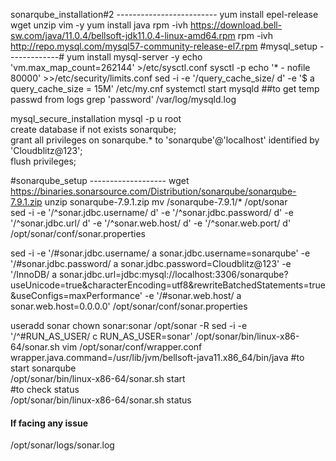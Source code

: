 

sonarqube_installation#2 ------------------------- 
yum install epel-release wget unzip vim -y 
yum install java 
rpm -ivh https://download.bell-sw.com/java/11.0.4/bellsoft-jdk11.0.4-linux-amd64.rpm 
rpm -ivh http://repo.mysql.com/mysql57-community-release-el7.rpm 
 #mysql_setup -------------# 
 yum install mysql-server -y 
 echo 'vm.max_map_count=262144' >/etc/sysctl.conf 
 sysctl -p 
 echo '* - nofile 80000' >>/etc/security/limits.conf 
 sed -i -e '/query_cache_size/ d' -e '$ a query_cache_size = 15M' /etc/my.cnf 
 systemctl start mysqld 
 ##to get temp passwd from logs
 grep 'password' /var/log/mysqld.log  

 mysql_secure_installation 
 mysql -p u root 	    
 create database if not exists sonarqube; 	
 grant all privileges on sonarqube.* to 'sonarqube'@'localhost' identified by 'Cloudblitz@123'; 	
 flush privileges; 

 #sonarqube_setup ------------------- 
 wget https://binaries.sonarsource.com/Distribution/sonarqube/sonarqube-7.9.1.zip 
 unzip sonarqube-7.9.1.zip mv /sonarqube-7.9.1/* /opt/sonar 	
 sed -i -e '/^sonar.jdbc.username/ d' -e '/^sonar.jdbc.password/ d' -e '/^sonar.jdbc.url/ d' -e '/^sonar.web.host/ d' -e '/^sonar.web.port/ d' /opt/sonar/conf/sonar.properties	

 sed -i -e '/#sonar.jdbc.username/ a sonar.jdbc.username=sonarqube' -e '/#sonar.jdbc.password/ a sonar.jdbc.password=Cloudblitz@123' -e '/InnoDB/ a sonar.jdbc.url=jdbc:mysql://localhost:3306/sonarqube?useUnicode=true&amp;characterEncoding=utf8&amp;rewriteBatchedStatements=true&amp;useConfigs=maxPerformance' -e '/#sonar.web.host/ a sonar.web.host=0.0.0.0' /opt/sonar/conf/sonar.properties 

 useradd sonar 
 chown sonar:sonar /opt/sonar -R 
 sed -i -e '/^#RUN_AS_USER/ c RUN_AS_USER=sonar' /opt/sonar/bin/linux-x86-64/sonar.sh 
 vim /opt/sonar/conf/wrapper.conf          
 wrapper.java.command=/usr/lib/jvm/bellsoft-java11.x86_64/bin/java 
 #to start sonarqube     
 /opt/sonar/bin/linux-x86-64/sonar.sh start 	
 #to check status         
 /opt/sonar/bin/linux-x86-64/sonar.sh status 
#### If facing any issue ####        
 /opt/sonar/logs/sonar.log    

